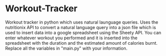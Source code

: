 # Workout-Tracker
Workout tracker in python which uses natural launguage queries.
Uses the nutritionix API to convert a natural language query into a json file which is used to insert data into a google spreadsheet using the Sheety API.
You can enter whatever workout you performed and it is inserted into the spreadsheet with the duration and the estimated amount of calories burnt.
Replace all the variables in "main.py" with your information.
